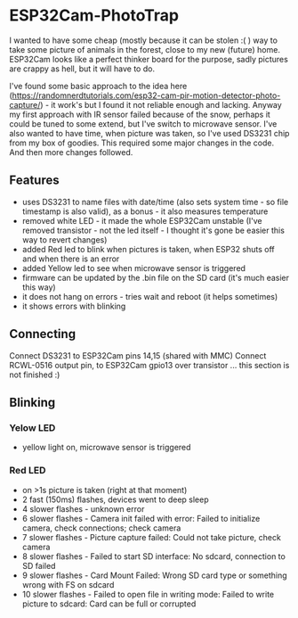 # ESP32Cam-PhotoTrap

I wanted to have some cheap (mostly because it can be stolen :( ) way to take some picture of animals in the forest, close to my new (future) home.
ESP32Cam looks like a perfect thinker board for the purpose, sadly pictures are crappy as hell, but it will have to do.

I've found some basic approach to the idea here (https://randomnerdtutorials.com/esp32-cam-pir-motion-detector-photo-capture/) - it work's but I found it not reliable enough and lacking. Anyway my first approach with IR sensor failed because of the snow, perhaps it could be tuned to some extend, but I've switch to microwave sensor.
I've also wanted to have time, when picture was taken, so I've used DS3231 chip from my box of goodies. This required some major changes in the code. And then more changes followed.

## Features
- uses DS3231 to name files with date/time (also sets system time - so file timestamp is also valid), as a bonus - it also measures temperature
- removed white LED - it made the whole ESP32Cam unstable (I've removed transistor - not the led itself - I thought it's gone be easier this way to revert changes)
- added Red led to blink when pictures is taken, when ESP32 shuts off and when there is an error
- added Yellow led to see when microwave sensor is triggered
- firmware can be updated by the .bin file on the SD card (it's much easier this way)
- it does not hang on errors - tries wait and reboot (it helps sometimes)
- it shows errors with blinking

## Connecting
Connect DS3231 to ESP32Cam pins 14,15 (shared with MMC)
Connect RCWL-0516 output pin, to ESP32Cam gpio13 over transistor
... this section is not finished :)

## Blinking

### Yelow LED
- yellow light on, microwave sensor is triggered

### Red LED
- on >1s picture is taken (right at that moment)
- 2 fast (150ms) flashes, devices went to deep sleep
- 4 slower flashes - unknown error
- 6 slower flashes - Camera init failed with error: Failed to initialize camera, check connections; check camera
- 7 slower flashes - Picture capture failed: Could not take picture, check camera
- 8 slower flashes - Failed to start SD interface: No sdcard, connection to SD failed
- 9 slower flashes - Card Mount Failed: Wrong SD card type or something wrong with FS on sdcard
- 10 slower flashes - Failed to open file in writing mode: Failed to write picture to sdcard: Card can be full or corrupted

